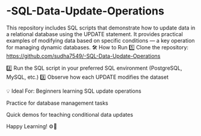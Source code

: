 # -SQL-Data-Update-Operations
This repository includes SQL scripts that demonstrate how to update data in a relational database using the UPDATE statement. It provides practical examples of modifying data based on specific conditions — a key operation for managing dynamic databases.
🛠 How to Run
1️⃣ Clone the repository:
https://github.com/sudha7549/-SQL-Data-Update-Operations

2️⃣ Run the SQL script in your preferred SQL environment (PostgreSQL, MySQL, etc.)
3️⃣ Observe how each UPDATE modifies the dataset

💡 Ideal For:
Beginners learning SQL update operations

Practice for database management tasks

Quick demos for teaching conditional data updates

Happy Learning! ⚙️📘

